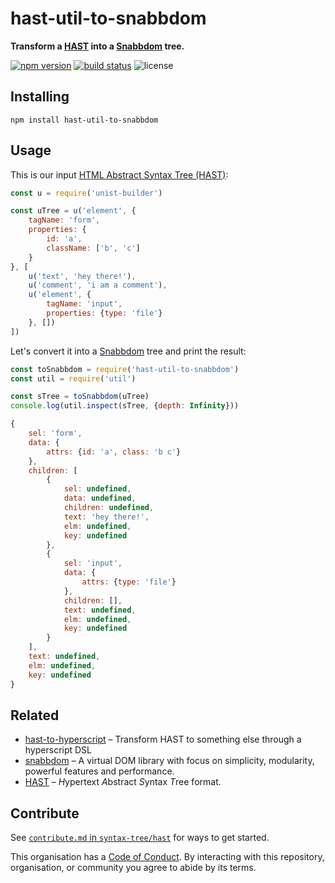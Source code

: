 # hast-util-to-snabbdom

**Transform a [HAST](https://github.com/syntax-tree/hast/blob/master/readme.md) into a [Snabbdom](https://github.com/snabbdom/snabbdom#snabbdom) tree.**

[![npm version](https://img.shields.io/npm/v/hast-util-to-snabbdom.svg)](https://www.npmjs.com/package/hast-util-to-snabbdom)
[![build status](https://api.travis-ci.org/syntax-tree/hast-util-to-snabbdom.svg?branch=master)](https://travis-ci.org/syntax-tree/hast-util-to-snabbdom)
![license](https://img.shields.io/github/license/syntax-tree/hast-util-to-snabbdom.svg)


## Installing

```shell
npm install hast-util-to-snabbdom
```


## Usage

This is our input [HTML Abstract Syntax Tree (HAST)](https://github.com/syntax-tree/hast/blob/master/readme.md):

```js
const u = require('unist-builder')

const uTree = u('element', {
	tagName: 'form',
	properties: {
		id: 'a',
		className: ['b', 'c']
	}
}, [
	u('text', 'hey there!'),
	u('comment', 'i am a comment'),
	u('element', {
		tagName: 'input',
		properties: {type: 'file'}
	}, [])
])
```

Let's convert it into a [Snabbdom](https://github.com/snabbdom/snabbdom#snabbdom) tree and print the result:

```js
const toSnabbdom = require('hast-util-to-snabbdom')
const util = require('util')

const sTree = toSnabbdom(uTree)
console.log(util.inspect(sTree, {depth: Infinity}))
```

```js
{
	sel: 'form',
	data: {
		attrs: {id: 'a', class: 'b c'}
	},
	children: [
		{
			sel: undefined,
			data: undefined,
			children: undefined,
			text: 'hey there!',
			elm: undefined,
			key: undefined
		},
		{
			sel: 'input',
			data: {
				attrs: {type: 'file'}
			},
			children: [],
			text: undefined,
			elm: undefined,
			key: undefined
		}
	],
	text: undefined,
	elm: undefined,
	key: undefined
}
```


## Related

- [hast-to-hyperscript](https://github.com/syntax-tree/hast-to-hyperscript) – Transform HAST to something else through a hyperscript DSL
- [snabbdom](https://github.com/snabbdom/snabbdom) – A virtual DOM library with focus on simplicity, modularity, powerful features and performance.
- [HAST](https://github.com/syntax-tree/hast) – *H*ypertext *A*bstract *S*yntax *T*ree format.


## Contribute

See [`contribute.md` in `syntax-tree/hast`][contribute] for ways to get
started.

This organisation has a [Code of Conduct][coc].  By interacting with this
repository, organisation, or community you agree to abide by its terms.

[contribute]: https://github.com/syntax-tree/hast/blob/master/contributing.md
[coc]: https://github.com/syntax-tree/hast/blob/master/code-of-conduct.md
